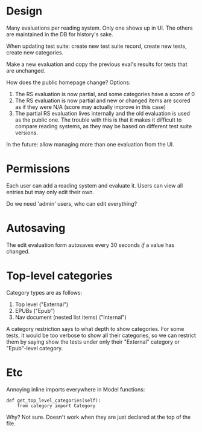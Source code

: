 Design
=====
Many evaluations per reading system.
Only one shows up in UI. The others are maintained in the DB for history's sake.

When updating test suite: create new test suite record, create new tests, create new categories.

Make a new evaluation and copy the previous eval's results for tests that are unchanged.

How does the public homepage change? Options:

1. The RS evaluation is now partial, and some categories have a score of 0
2. The RS evaluation is now partial and new or changed items are scored as if they were N/A (score may actually improve in this case)
3. The partial RS evaluation lives internally and the old evaluation is used as the public one. The trouble with this is that it makes it difficult to compare reading systems, as they may be based on different test suite versions.

In the future: allow managing more than one evaluation from the UI.



Permissions
======
Each user can add a reading system and evaluate it.
Users can view all entries but may only edit their own.

Do we need 'admin' users, who can edit everything?

Autosaving
=====
The edit evaluation form autosaves every 30 seconds *if* a value has changed.


Top-level categories
=====
Category types are as follows:

1. Top level ("External")
2. EPUBs ("Epub")
3. Nav document (nested list items) ("Internal")

A category restriction says to what depth to show categories. For some tests, it would be too verbose to show all their categories, so we can restrict them by saying show the tests under only their "External" category or "Epub"-level category.


Etc
===

Annoying inline imports everywhere in Model functions:

    def get_top_level_categories(self):
        from category import Category

Why? Not sure. Doesn't work when they are just declared at the top of the file.

